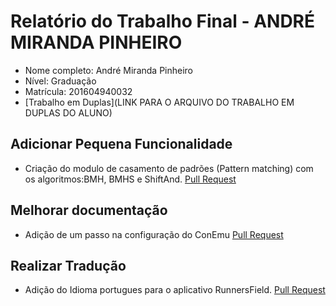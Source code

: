 # Relatório do Trabalho Final - ANDRÉ MIRANDA PINHEIRO

* Nome completo: André Miranda Pinheiro
* Nível: Graduação
* Matrícula: 201604940032
* [Trabalho em Duplas](LINK PARA O ARQUIVO DO TRABALHO EM DUPLAS DO ALUNO)

## Adicionar Pequena Funcionalidade
* Criação do modulo de casamento de padrões (Pattern matching) com os algoritmos:BMH, BMHS e ShiftAnd. [Pull Request](https://github.com/keon/algorithms/pull/510)

## Melhorar documentação
* Adição de um passo na configuração do ConEmu [Pull Request](https://github.com/LazoCoder/Pokemon-Terminal/pull/173)

## Realizar Tradução
* Adição do Idioma portugues para o aplicativo RunnersField. [Pull Request](https://github.com/kopa/RunnersField/pull/13)
